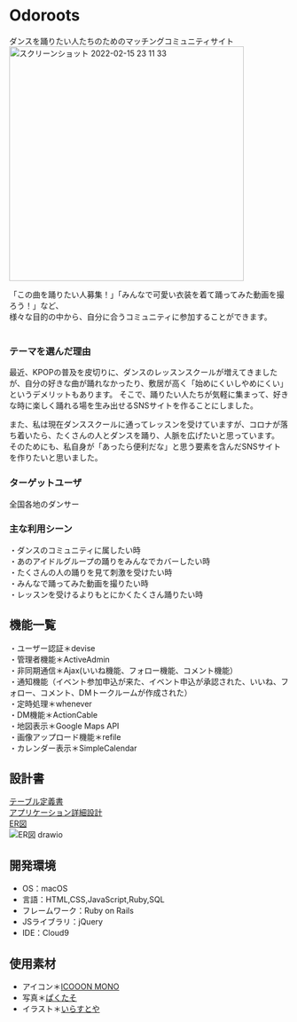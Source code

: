 # Odoroots
ダンスを踊りたい人たちのためのマッチングコミュニティサイト  
<img width="423" alt="スクリーンショット 2022-02-15 23 11 33" src="https://user-images.githubusercontent.com/91657176/154078931-c2ccb45a-a55a-4a54-a1d2-d953849a6987.png">

「この曲を踊りたい人募集！」「みんなで可愛い衣装を着て踊ってみた動画を撮ろう！」など、<br>
様々な目的の中から、自分に合うコミュニティに参加することができます。<br><br>

### テーマを選んだ理由
最近、KPOPの普及を皮切りに、ダンスのレッスンスクールが増えてきましたが、自分の好きな曲が踊れなかったり、敷居が高く「始めにくいしやめにくい」というデメリットもあります。
そこで、踊りたい人たちが気軽に集まって、好きな時に楽しく踊れる場を生み出せるSNSサイトを作ることにしました。<br>

また、私は現在ダンススクールに通ってレッスンを受けていますが、コロナが落ち着いたら、たくさんの人とダンスを踊り、人脈を広げたいと思っています。<br>
そのためにも、私自身が「あったら便利だな」と思う要素を含んだSNSサイトを作りたいと思いました。

### ターゲットユーザ
全国各地のダンサー

### 主な利用シーン
・ダンスのコミュニティに属したい時<br>
・あのアイドルグループの踊りをみんなでカバーしたい時<br>
・たくさんの人の踊りを見て刺激を受けたい時<br>
・みんなで踊ってみた動画を撮りたい時<br>
・レッスンを受けるよりもとにかくたくさん踊りたい時

## 機能一覧
・ユーザー認証＊devise<br>
・管理者機能＊ActiveAdmin<br>
・非同期通信＊Ajax(いいね機能、フォロー機能、コメント機能）<br>
・通知機能（イベント参加申込が来た、イベント申込が承認された、いいね、フォロー、コメント、DMトークルームが作成された）<br>
・定時処理＊whenever<br>
・DM機能＊ActionCable<br>
・地図表示＊Google Maps API<br>
・画像アップロード機能＊refile<br>
・カレンダー表示＊SimpleCalendar<br>

## 設計書
[テーブル定義書](https://docs.google.com/spreadsheets/d/1vOiyZGdU91GZMa8hnebUEmNhbZehqW0WwV57YMhL1yY/edit?usp=sharing)<br>
[アプリケーション詳細設計](https://docs.google.com/spreadsheets/d/1x9Me1DG45LvhVCZdebSQgqGKX6PdVFWRw7MliXzZY5Y/edit?usp=sharing)<br>
[ER図](https://drive.google.com/file/d/1ifE8v_LZ7XnoLxLtaXzLros6LIqh8gDi/view?usp=sharing)<br>
![ER図 drawio](https://user-images.githubusercontent.com/91657176/150266818-839e8fee-995d-43ea-9905-c17619c7c70c.png)

## 開発環境
- OS：macOS
- 言語：HTML,CSS,JavaScript,Ruby,SQL
- フレームワーク：Ruby on Rails
- JSライブラリ：jQuery
- IDE：Cloud9

## 使用素材
- アイコン＊[ICOOON MONO](https://icooon-mono.com/)<br>
- 写真＊[ぱくたそ](https://www.pakutaso.com/)<br>
- イラスト＊[いらすとや](https://www.irasutoya.com/)
